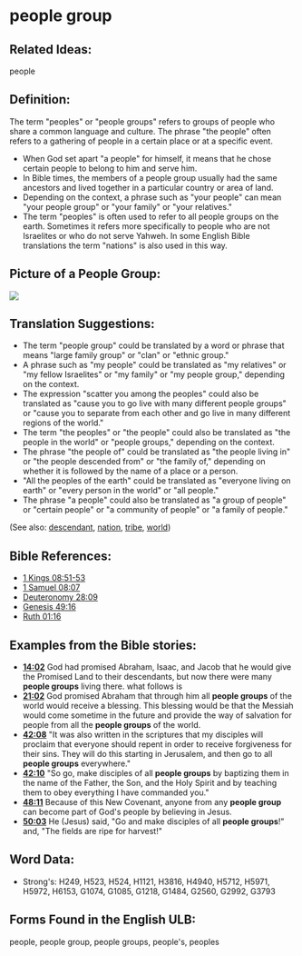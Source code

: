 # people group

## Related Ideas:

people


## Definition:

The term "peoples" or "people groups" refers to groups of people who share a common language and culture. The phrase "the people" often refers to a gathering of people in a certain place or at a specific event.

* When God set apart "a people" for himself, it means that he chose certain people to belong to him and serve him.
* In Bible times, the members of a people group usually had the same ancestors and lived together in a particular country or area of land.
* Depending on the context, a phrase such as "your people" can mean "your people group" or "your family" or "your relatives."
* The term "peoples" is often used to refer to all people groups on the earth. Sometimes it refers more specifically to people who are not Israelites or who do not serve Yahweh. In some English Bible translations the term "nations" is also used in this way.

## Picture of a People Group:

<a href="https://content.bibletranslationtools.org/WycliffeAssociates/en_tw/raw/branch/master/PNGs/p/Peoples.png"><img src="https://content.bibletranslationtools.org/WycliffeAssociates/en_tw/raw/branch/master/PNGs/p/Peoples.png" ></a>

## Translation Suggestions:

* The term "people group" could be translated by a word or phrase that means "large family group" or "clan" or "ethnic group."
* A phrase such as "my people" could be translated as "my relatives" or "my fellow Israelites" or "my family" or "my people group," depending on the context.
* The expression "scatter you among the peoples" could also be translated as "cause you to go live with many different people groups" or "cause you to separate from each other and go live in many different regions of the world."
* The term "the peoples" or "the people" could also be translated as "the people in the world" or "people groups," depending on the context.
* The phrase "the people of" could be translated as "the people living in" or "the people descended from" or "the family of," depending on whether it is followed by the name of a place or a person.
* "All the peoples of the earth" could be translated as "everyone living on earth" or "every person in the world" or "all people."
* The phrase "a people" could also be translated as "a group of people" or "certain people" or "a community of people" or "a family of people."

(See also: [descendant](../other/descendant.md), [nation](../other/nation.md), [tribe](../other/tribe.md), [world](../kt/world.md))

## Bible References:

* [1 Kings 08:51-53](rc://en/tn/help/1ki/08/51)
* [1 Samuel 08:07](rc://en/tn/help/1sa/08/07)
* [Deuteronomy 28:09](rc://en/tn/help/deu/28/09)
* [Genesis 49:16](rc://en/tn/help/gen/49/16)
* [Ruth 01:16](rc://en/tn/help/rut/01/16)

## Examples from the Bible stories:

* __[14:02](rc://en/tn/help/obs/14/02)__ God had promised Abraham, Isaac, and Jacob that he would give the Promised Land to their descendants, but now there were many __people groups__ living there. what follows is
* __[21:02](rc://en/tn/help/obs/21/02)__ God promised Abraham that through him all __people groups__ of the world would receive a blessing. This blessing would be that the Messiah would come sometime in the future and provide the way of salvation for people from all the __people groups__ of the world.
* __[42:08](rc://en/tn/help/obs/42/08)__ "It was also written in the scriptures that my disciples will proclaim that everyone should repent in order to receive forgiveness for their sins. They will do this starting in Jerusalem, and then go to all __people groups__ everywhere."
* __[42:10](rc://en/tn/help/obs/42/10)__ "So go, make disciples of all __people groups__ by baptizing them in the name of the Father, the Son, and the Holy Spirit and by teaching them to obey everything I have commanded you."
* __[48:11](rc://en/tn/help/obs/48/11)__ Because of this New Covenant, anyone from any __people group__ can become part of God's people by believing in Jesus.
* __[50:03](rc://en/tn/help/obs/50/03)__ He (Jesus) said, "Go and make disciples of all __people groups__!" and, "The fields are ripe for harvest!"

## Word Data:

* Strong's: H249, H523, H524, H1121, H3816, H4940, H5712, H5971, H5972, H6153, G1074, G1085, G1218, G1484, G2560, G2992, G3793

## Forms Found in the English ULB:

people, people group, people groups, people's, peoples


